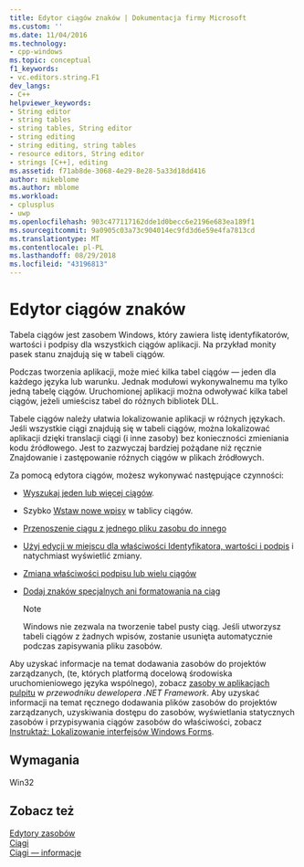 ```yaml
---
title: Edytor ciągów znaków | Dokumentacja firmy Microsoft
ms.custom: ''
ms.date: 11/04/2016
ms.technology:
- cpp-windows
ms.topic: conceptual
f1_keywords:
- vc.editors.string.F1
dev_langs:
- C++
helpviewer_keywords:
- String editor
- string tables
- string tables, String editor
- string editing
- string editing, string tables
- resource editors, String editor
- strings [C++], editing
ms.assetid: f71ab8de-3068-4e29-8e28-5a33d18dd416
author: mikeblome
ms.author: mblome
ms.workload:
- cplusplus
- uwp
ms.openlocfilehash: 903c477117162dde1d0becc6e2196e683ea189f1
ms.sourcegitcommit: 9a0905c03a73c904014ec9fd3d6e59e4fa7813cd
ms.translationtype: MT
ms.contentlocale: pl-PL
ms.lasthandoff: 08/29/2018
ms.locfileid: "43196813"
---
```

# <a name="string-editor"></a>Edytor ciągów znaków

Tabela ciągów jest zasobem Windows, który zawiera listę identyfikatorów, wartości i podpisy dla wszystkich ciągów aplikacji. Na przykład monity pasek stanu znajdują się w tabeli ciągów.

Podczas tworzenia aplikacji, może mieć kilka tabel ciągów — jeden dla każdego języka lub warunku. Jednak modułowi wykonywalnemu ma tylko jedną tabelę ciągów. Uruchomionej aplikacji można odwoływać kilka tabel ciągów, jeżeli umieścisz tabel do różnych bibliotek DLL.

Tabele ciągów należy ułatwia lokalizowanie aplikacji w różnych językach. Jeśli wszystkie ciągi znajdują się w tabeli ciągów, można lokalizować aplikacji dzięki translacji ciągi (i inne zasoby) bez konieczności zmieniania kodu źródłowego. Jest to zazwyczaj bardziej pożądane niż ręcznie Znajdowanie i zastępowanie różnych ciągów w plikach źródłowych.

Za pomocą edytora ciągów, możesz wykonywać następujące czynności:

- [Wyszukaj jeden lub więcej ciągów](../windows/finding-a-string.md).

- Szybko [Wstaw nowe wpisy](../windows/adding-or-deleting-a-string.md) w tablicy ciągów.

- [Przenoszenie ciągu z jednego pliku zasobu do innego](../windows/moving-a-string-from-one-resource-file-to-another.md)

- [Użyj edycji w miejscu dla właściwości Identyfikatora, wartości i podpis](../windows/changing-the-properties-of-a-string.md) i natychmiast wyświetlić zmiany.

- [Zmiana właściwości podpisu lub wielu ciągów](../windows/changing-the-caption-property-of-multiple-strings.md)

- [Dodaj znaków specjalnych ani formatowania na ciąg](../windows/adding-formatting-or-special-characters-to-a-string.md)

   > [!NOTE]
   > Windows nie zezwala na tworzenie tabel pusty ciąg. Jeśli utworzysz tabeli ciągów z żadnych wpisów, zostanie usunięta automatycznie podczas zapisywania pliku zasobów.

Aby uzyskać informacje na temat dodawania zasobów do projektów zarządzanych, (te, których platformą docelową środowiska uruchomieniowego języka wspólnego), zobacz [zasoby w aplikacjach pulpitu](/dotnet/framework/resources/index) w *przewodniku dewelopera .NET Framework*. Aby uzyskać informacji na temat ręcznego dodawania plików zasobów do projektów zarządzanych, uzyskiwania dostępu do zasobów, wyświetlania statycznych zasobów i przypisywania ciągów zasobów do właściwości, zobacz [Instruktaż: Lokalizowanie interfejsów Windows Forms](/previous-versions/visualstudio/visual-studio-2010/y99d1cd3\(v=vs.100\)).

## <a name="requirements"></a>Wymagania

Win32

## <a name="see-also"></a>Zobacz też

[Edytory zasobów](../windows/resource-editors.md)  
[Ciągi](https://msdn.microsoft.com/library/windows/desktop/ms646979.aspx)  
[Ciągi — informacje](/windows/desktop/menurc/about-strings)

